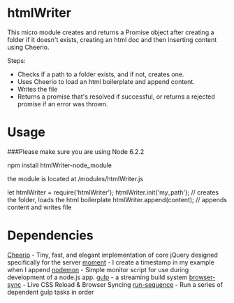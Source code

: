 # htmlWriter
This micro module creates and returns a Promise object after creating a folder if it doesn't exists, creating an html doc and then inserting content using Cheerio.

Steps:
* Checks if a path to a folder exists, and if not, creates one.
* Uses Cheerio to load an html boilerplate and append content.
* Writes the file
* Returns a promise that's resolved if successful, or returns a rejected promise if an error was thrown.


# Usage
###Please make sure you are using Node 6.2.2

npm install htmlWriter-node_module

the module is located at /modules/htmlWriter.js

let htmlWriter = require('htmlWriter');
htmlWriter.init('my_path'); // creates the folder, loads the html boilerplate
htmlWriter.append(content); // appends content and writes file

# Dependencies

[Cheerio](https://www.npmjs.com/package/cheerio) - Tiny, fast, and elegant implementation of core jQuery designed specifically for the server
[moment](https://www.npmjs.com/package/moment) - I create a timestamp in my example when I append
[nodemon](https://www.npmjs.com/package/nodemon) - Simple monitor script for use during development of a node.js app.
[gulp](https://www.npmjs.com/package/gulp) - a streaming build system
[browser-sync](https://www.npmjs.com/package/browser-sync) - Live CSS Reload &amp; Browser Syncing
[run-sequence](https://www.npmjs.com/package/run-sequence) - Run a series of dependent gulp tasks in order
